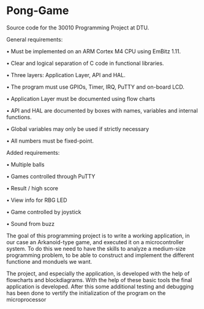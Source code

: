 # Pong-Game
Source code for the 30010 Programming Project at DTU.

General requirements:

• Must be implemented on an ARM Cortex M4 CPU using EmBitz 1.11.

• Clear and logical separation of C code in functional libraries.

• Three layers: Application Layer, API and HAL.

• The program must use GPIOs, Timer, IRQ, PuTTY and on-board LCD.

• Application Layer must be documented using flow charts

• API and HAL are documented by boxes with names, variables and internal functions.

• Global variables may only be used if strictly necessary

• All numbers must be fixed-point.

Added requirements:

• Multiple balls

• Games controlled through PuTTY

• Result / high score

• View info for RBG LED

• Game controlled by joystick

• Sound from buzz


The goal of this programming project is to write a working application, in our case an Arkanoid-type
game, and executed it on a microcontroller system. To do this we need to have the skills to analyze a
medium-size programming problem, to be able to construct and implement the different functione and
monduels we want. 

The project, and especially the
application, is developed with the help of flowcharts and blockdiagrams. With the help of these basic
tools the final application is developed. After this some additional testing and debugging has been
done to vertify the initialization of the program on the microprocessor


